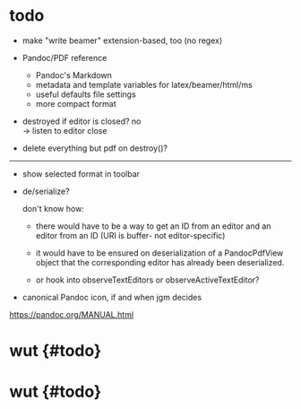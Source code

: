 # todo

-   make "write beamer" extension-based, too (no regex)

-   Pandoc/PDF reference
    -   Pandoc's Markdown
    -   metadata and template variables for latex/beamer/html/ms
    -   useful defaults file settings
    -   more compact format

-   destroyed if editor is closed? no  
    → listen to editor close

-   delete everything but pdf on destroy()?

***

-   show selected format in toolbar

-   de/serialize?

    don't know how:

    -   there would have to be a way to get an ID from an editor and an editor from an ID (URI is buffer- not editor-specific)

    -   it would have to be ensured on deserialization of a PandocPdfView object that the corresponding editor has already been deserialized.

    -   or hook into observeTextEditors or observeActiveTextEditor?

-   canonical Pandoc icon, if and when jgm decides

<https://pandoc.org/MANUAL.html>


# wut {#todo}

# wut {#todo}
